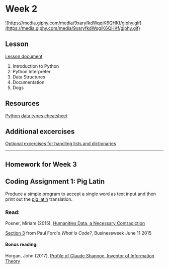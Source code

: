 # Week 2
![https://media.giphy.com/media/9xaryfkdWqqiK6QHKf/giphy.gif](https://media.giphy.com/media/9xaryfkdWqqiK6QHKf/giphy.gif)

## Lesson
[Lesson document](intro_python.md)
1. Introduction to Python 
2. Python Interpreter 
3. Data Structures
4. Documentation
5. Dogs

## Resources
[Python data types cheatsheet](types_cheatsheet.md)

## Additional excercises
[Optional excercises for handling lists and dictionaries](https://github.com/scholarslab/CodeLab/tree/master/Week02/ExtraExercises)

---
## Homework for Week 3

## Coding Assignment 1: Pig Latin
Produce a simple program to accept a single word as text input and then print out the [pig latin](https://en.wikipedia.org/wiki/Pig_Latin) translation.

### Read:
Posner, Miriam (2015),  [Humanities Data, a Necessary Contradiction ](http://miriamposner.com/blog/humanities-data-a-necessary-contradiction/)

[Section 3](https://www.bloomberg.com/graphics/2015-paul-ford-what-is-code/#why-are-programmers-so-intense-about-languages) from Paul Ford's *What is Code?*, Businessweek June 11 2015

#### Bonus reading:

Horgan, John (2017), [Profile of Claude Shannon, Inventor of Information Theory](https://blogs.scientificamerican.com/cross-check/profile-of-claude-shannon-inventor-of-information-theory/)
